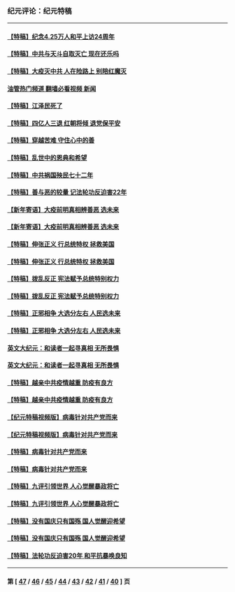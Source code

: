 ### 纪元评论：纪元特稿
---
#### [【特稿】纪念4.25万人和平上访24周年](../../pages/nsc424/n13980883.md?05120330) 
#### [【特稿】中共与天斗自取灭亡 现在还乐吗](../../pages/nsc424/n13897482.md?05120330) 
#### [【特稿】大疫灭中共 人在险路上 别陪红魔灭](../../pages/nsc424/n13890697.md?05120330) 
#### [油管热门频道 翻墙必看视频 新闻](ok?05120330)
#### [【特稿】江泽民死了](../../pages/nsc424/n13876300.md?05120330) 
#### [【特稿】四亿人三退 红朝将倾 退党保平安](../../pages/nsc424/n13794378.md?05120330) 
#### [【特稿】穿越苦难 守住心中的善](../../pages/nsc424/n13784979.md?05120330) 
#### [【特稿】乱世中的恩典和希望](../../pages/nsc424/n13734687.md?05120330) 
#### [【特稿】中共祸国殃民七十二年](../../pages/nsc424/n13272607.md?05120330) 
#### [【特稿】善与恶的较量 记法轮功反迫害22年](../../pages/nsc424/n13086597.md?05120330) 
#### [【新年寄语】大疫前明真相辨善恶 选未来](../../pages/nsc424/n12660855.md?05120330) 
#### [【新年寄语】大疫前明真相辨善恶 选未来](../../pages/nsc424/n12660855.md?05120330) 
#### [【特稿】伸张正义 行总统特权 拯救美国](../../pages/nsc424/n12616806.md?05120330) 
#### [【特稿】伸张正义 行总统特权 拯救美国](../../pages/nsc424/n12616806.md?05120330) 
#### [【特稿】拨乱反正 宪法赋予总统特别权力](../../pages/nsc424/n12598306.md?05120330) 
#### [【特稿】拨乱反正 宪法赋予总统特别权力](../../pages/nsc424/n12598306.md?05120330) 
#### [【特稿】正邪相争 大选分左右 人民选未来](../../pages/nsc424/n12545208.md?05120330) 
#### [【特稿】正邪相争 大选分左右 人民选未来](../../pages/nsc424/n12545208.md?05120330) 
#### [英文大纪元：和读者一起寻真相 无所畏惧](../../pages/nsc424/n12542027.md?05120330) 
#### [英文大纪元：和读者一起寻真相 无所畏惧](../../pages/nsc424/n12542027.md?05120330) 
#### [【特稿】越亲中共疫情越重 防疫有良方](../../pages/nsc424/n12042989.md?05120330) 
#### [【特稿】越亲中共疫情越重 防疫有良方](../../pages/nsc424/n12042989.md?05120330) 
#### [【纪元特稿视频版】病毒针对共产党而来](../../pages/nsc424/n11977328.md?05120330) 
#### [【纪元特稿视频版】病毒针对共产党而来](../../pages/nsc424/n11977328.md?05120330) 
#### [【特稿】病毒针对共产党而来](../../pages/nsc424/n11928818.md?05120330) 
#### [【特稿】病毒针对共产党而来](../../pages/nsc424/n11928818.md?05120330) 
#### [【特稿】九评引领世界 人心觉醒暴政将亡](../../pages/nsc424/n11660496.md?05120330) 
#### [【特稿】九评引领世界 人心觉醒暴政将亡](../../pages/nsc424/n11660496.md?05120330) 
#### [【特稿】没有国庆只有国殇 国人觉醒迎希望](../../pages/nsc424/n11549354.md?05120330) 
#### [【特稿】没有国庆只有国殇 国人觉醒迎希望](../../pages/nsc424/n11549354.md?05120330) 
#### [【特稿】法轮功反迫害20年 和平抗暴唤良知](../../pages/nsc424/n11389135.md?05120330) 

---
#### 第 [ [47](./47.md?05120330) / [46](./46.md?05120330) / [45](./45.md?05120330) / [44](./44.md?05120330) / [43](./43.md?05120330) / [42](./42.md?05120330) / [41](./41.md?05120330) / [40](./40.md?05120330) ] 页
